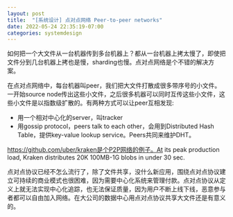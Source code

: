 ```yaml
---
layout: post
title:  "[系统设计] 点对点网络 Peer-to-peer networks"
date: 2022-05-24 22:35:19-07:00
categories: systemdesign
---
```

如何把一个大文件从一台机器传到多台机器上？都从一台机器上拷太慢了，即使把文件分到几台机器上拷也是慢，sharding也慢。点对点网络是个不错的解决方案。

在点对点网络中，每台机器叫peer，我们把大文件打散成很多带序号的小文件。一开始source node传出这些小文件，之后很多机器可以同时互传这些小文件，这些小文件是以指数级扩散的。有两种方式可以让peer互相发现:
- 用一个相对中心化的server，叫tracker
- 用gossip protocol，peers talk to each other，会用到Distributed Hash Table，提供key-value lookup service。Peers共同来维护DHT。

https://github.com/uber/kraken是个P2P网络的例子。At its peak production load, Kraken distributes 20K 100MB-1G blobs in under 30 sec.

点对点协议已经不怎么流行了，除了文件共享，没什么新应用，围绕点对点协议建立可持续的商业模式也很困难，因为需要中心化系统来管理付款。点对点协议从定义上就无法实现中心化追踪，也无法保证质量，因为用户不断上线下线，恶意参与者都可以自由加入网络。在大公司的数据中心用点对点协议共享大文件还是有意义的。
